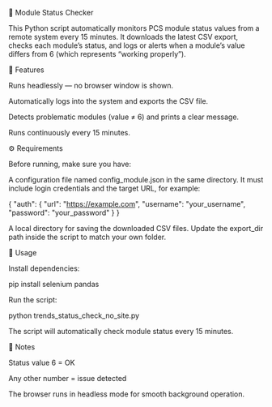 🧩 Module Status Checker

This Python script automatically monitors PCS module status values from a remote system every 15 minutes. It downloads the latest CSV export, checks each module’s status, and logs or alerts when a module’s value differs from 6 (which represents “working properly”).

🚀 Features

Runs headlessly — no browser window is shown.

Automatically logs into the system and exports the CSV file.

Detects problematic modules (value ≠ 6) and prints a clear message.

Runs continuously every 15 minutes.

⚙️ Requirements

Before running, make sure you have:

A configuration file named config_module.json in the same directory.
It must include login credentials and the target URL, for example:

{
    "auth": {
        "url": "https://example.com",
        "username": "your_username",
        "password": "your_password"
    }
}


A local directory for saving the downloaded CSV files.
Update the export_dir path inside the script to match your own folder.

🧠 Usage

Install dependencies:

pip install selenium pandas


Run the script:

python trends_status_check_no_site.py


The script will automatically check module status every 15 minutes.

🧾 Notes

Status value 6 = OK

Any other number = issue detected

The browser runs in headless mode for smooth background operation.
